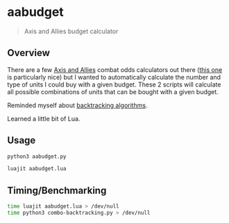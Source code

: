# aabudget

> Axis and Allies budget calculator

## Overview

There are a few [Axis and Allies](https://en.wikipedia.org/wiki/Axis_%26_Allies) combat odds calculators out there ([this one](https://aa1942calc.com/) is particularly nice) but I wanted to automatically calculate the number and type of units I could buy with a given budget.
These 2 scripts will calculate all possible combinations of units that can be bought with a given budget.

Reminded myself about [backtracking algorithms](https://www.geeksforgeeks.org/backtracking-algorithms/).

Learned a little bit of Lua.

## Usage

```bash
python3 aabudget.py
```

```bash
luajit aabudget.lua
```

## Timing/Benchmarking

```bash
time luajit aabudget.lua > /dev/null
time python3 combo-backtracking.py > /dev/null
```
